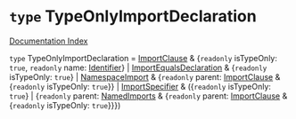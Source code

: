 # `type` TypeOnlyImportDeclaration

[Documentation Index](../README.md)

`type` TypeOnlyImportDeclaration = [ImportClause](../private.interface.ImportClause/README.md) \& \{`readonly` isTypeOnly: `true`, `readonly` name: [Identifier](../private.interface.Identifier/README.md)} | [ImportEqualsDeclaration](../private.interface.ImportEqualsDeclaration/README.md) \& \{`readonly` isTypeOnly: `true`} | [NamespaceImport](../private.interface.NamespaceImport/README.md) \& \{`readonly` parent: [ImportClause](../private.interface.ImportClause/README.md) \& \{`readonly` isTypeOnly: `true`}} | [ImportSpecifier](../private.interface.ImportSpecifier/README.md) \& (\{`readonly` isTypeOnly: `true`} | \{`readonly` parent: [NamedImports](../private.interface.NamedImports/README.md) \& \{`readonly` parent: [ImportClause](../private.interface.ImportClause/README.md) \& \{`readonly` isTypeOnly: `true`}}})